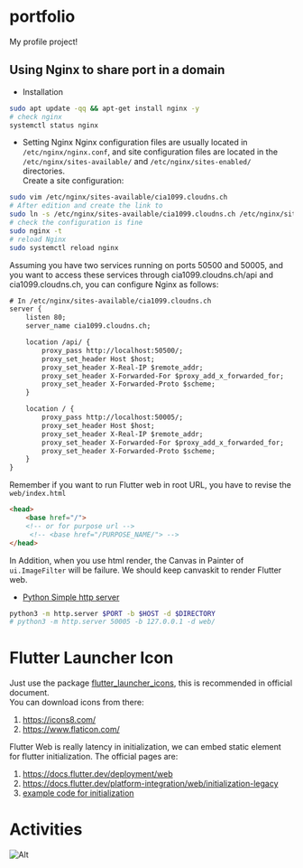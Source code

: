 # portfolio

My profile project!

## Using Nginx to share port in a domain
* Installation
```sh
sudo apt update -qq && apt-get install nginx -y
# check nginx
systemctl status nginx
```
* Setting Nginx
Nginx configuration files are usually located in `/etc/nginx/nginx.conf`, and site configuration files are located in the `/etc/nginx/sites-available/` and `/etc/nginx/sites-enabled/` directories.\
Create a site configuration:
```sh
sudo vim /etc/nginx/sites-available/cia1099.cloudns.ch
# After edition and create the link to
sudo ln -s /etc/nginx/sites-available/cia1099.cloudns.ch /etc/nginx/sites-enabled/
# check the configuration is fine
sudo nginx -t
# reload Nginx
sudo systemctl reload nginx
```
Assuming you have two services running on ports 50500 and 50005, and you want to access these services through cia1099.cloudns.ch/api and cia1099.cloudns.ch, you can configure Nginx as follows:
```txt
# In /etc/nginx/sites-available/cia1099.cloudns.ch
server {
    listen 80;
    server_name cia1099.cloudns.ch;

    location /api/ {
        proxy_pass http://localhost:50500/;
        proxy_set_header Host $host;
        proxy_set_header X-Real-IP $remote_addr;
        proxy_set_header X-Forwarded-For $proxy_add_x_forwarded_for;
        proxy_set_header X-Forwarded-Proto $scheme;
    }

    location / {
        proxy_pass http://localhost:50005/;
        proxy_set_header Host $host;
        proxy_set_header X-Real-IP $remote_addr;
        proxy_set_header X-Forwarded-For $proxy_add_x_forwarded_for;
        proxy_set_header X-Forwarded-Proto $scheme;
    }
}
```
Remember if you want to run Flutter web in root URL, you have to revise the `web/index.html`
```html
<head>
    <base href="/">
    <!-- or for purpose url -->
     <!-- <base href="/PURPOSE_NAME/"> -->
</head>
```
In Addition, when you use html render, the Canvas in Painter of `ui.ImageFilter` will be failure. We should keep canvaskit to render Flutter web.
* [Python Simple http server](https://fig.io/manual/python/http.server)
```sh
python3 -m http.server $PORT -b $HOST -d $DIRECTORY
# python3 -m http.server 50005 -b 127.0.0.1 -d web/
```

# Flutter Launcher Icon
Just use the package [flutter_launcher_icons](https://pub.dev/packages/flutter_launcher_icons), this is recommended in official document.\
You can download icons from there:
1. https://icons8.com/
2. https://www.flaticon.com/

Flutter Web is really latency in initialization, we can embed static element for flutter initialization. The official pages are:
1. https://docs.flutter.dev/deployment/web
2. https://docs.flutter.dev/platform-integration/web/initialization-legacy
3. [example code for initialization](https://github.com/flutter/gallery/blob/main/web/index.html)

# Activities
![Alt](https://repobeats.axiom.co/api/embed/3a230d8b8d8b2de34686ba6bc7046e4860911ee7.svg "Repobeats analytics image")


